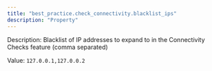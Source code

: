 ```yaml
---
title: "best_practice.check_connectivity.blacklist_ips"
description: "Property"
---
```


Description: Blacklist of IP addresses to expand to in the Connectivity Checks feature (comma separated)

Value: `127.0.0.1,127.0.0.2`